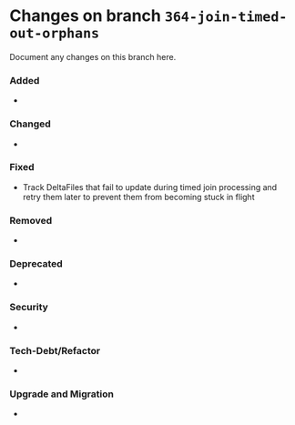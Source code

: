 # Changes on branch `364-join-timed-out-orphans`
Document any changes on this branch here.
### Added
- 

### Changed
- 

### Fixed
- Track DeltaFiles that fail to update during timed join processing and retry them later to prevent them from becoming stuck in flight

### Removed
- 

### Deprecated
- 

### Security
- 

### Tech-Debt/Refactor
- 

### Upgrade and Migration
- 
